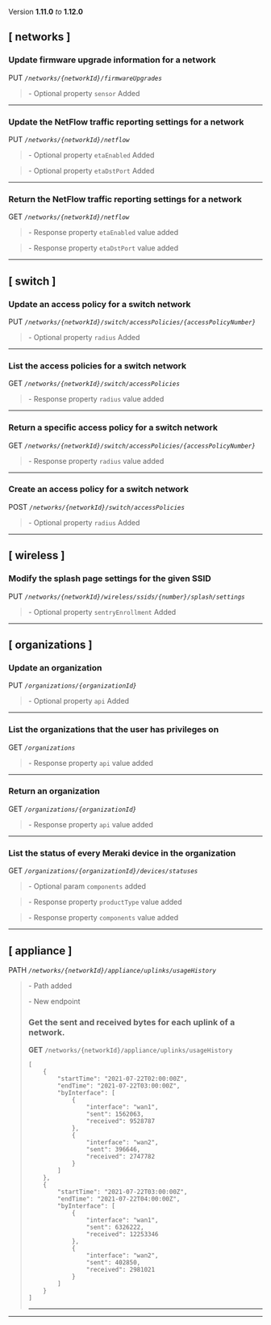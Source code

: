 Version **1.11.0** _to_ **1.12.0**


## \[ networks \]

### Update firmware upgrade information for a network

PUT _`/networks/{networkId}/firmwareUpgrades`_

> \- Optional property `sensor` Added

* * *

### Update the NetFlow traffic reporting settings for a network

PUT _`/networks/{networkId}/netflow`_

> \- Optional property `etaEnabled` Added

> \- Optional property `etaDstPort` Added

* * *

### Return the NetFlow traffic reporting settings for a network

GET _`/networks/{networkId}/netflow`_

> \- Response property `etaEnabled` value added

> \- Response property `etaDstPort` value added

* * *

## \[ switch \]

### Update an access policy for a switch network

PUT _`/networks/{networkId}/switch/accessPolicies/{accessPolicyNumber}`_

> \- Optional property `radius` Added

* * *

### List the access policies for a switch network

GET _`/networks/{networkId}/switch/accessPolicies`_

> \- Response property `radius` value added

* * *

### Return a specific access policy for a switch network

GET _`/networks/{networkId}/switch/accessPolicies/{accessPolicyNumber}`_

> \- Response property `radius` value added

* * *

### Create an access policy for a switch network

POST _`/networks/{networkId}/switch/accessPolicies`_

> \- Optional property `radius` Added

* * *

## \[ wireless \]

### Modify the splash page settings for the given SSID

PUT _`/networks/{networkId}/wireless/ssids/{number}/splash/settings`_

> \- Optional property `sentryEnrollment` Added

* * *

## \[ organizations \]

### Update an organization

PUT _`/organizations/{organizationId}`_

> \- Optional property `api` Added

* * *

### List the organizations that the user has privileges on

GET _`/organizations`_

> \- Response property `api` value added

* * *

### Return an organization

GET _`/organizations/{organizationId}`_

> \- Response property `api` value added

* * *

### List the status of every Meraki device in the organization

GET _`/organizations/{organizationId}/devices/statuses`_

> \- Optional param `components` added

> \- Response property `productType` value added

> \- Response property `components` value added

* * *

## \[ appliance \]

PATH _`/networks/{networkId}/appliance/uplinks/usageHistory`_

> \- Path added  
>   
> \- New endpoint
> 
> ### Get the sent and received bytes for each uplink of a network.
> 
> **GET** `/networks/{networkId}/appliance/uplinks/usageHistory`  
> 
>     [
>         {
>             "startTime": "2021-07-22T02:00:00Z",
>             "endTime": "2021-07-22T03:00:00Z",
>             "byInterface": [
>                 {
>                     "interface": "wan1",
>                     "sent": 1562063,
>                     "received": 9528787
>                 },
>                 {
>                     "interface": "wan2",
>                     "sent": 396646,
>                     "received": 2747782
>                 }
>             ]
>         },
>         {
>             "startTime": "2021-07-22T03:00:00Z",
>             "endTime": "2021-07-22T04:00:00Z",
>             "byInterface": [
>                 {
>                     "interface": "wan1",
>                     "sent": 6326222,
>                     "received": 12253346
>                 },
>                 {
>                     "interface": "wan2",
>                     "sent": 402850,
>                     "received": 2981021
>                 }
>             ]
>         }
>     ]
> 
> * * *

* * *